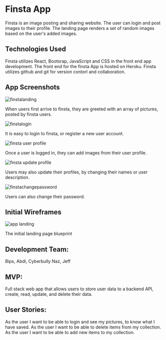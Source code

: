 # Finsta App

Finsta is an image posting and sharing website. The user can login and post images to their profile. 
The landing page renders a set of random images based on the user's added images.


## Technologies Used
Finsta utilizes React, Bootsrap, JavaScript and CSS in the front end app development. 
The front end for the finsta App is hosted on Heroku.
Finsta utilizes github and git for version contorl and collaboration.

## App Screenshots
>
![finstalanding](https://user-images.githubusercontent.com/55113750/107474197-8b566380-6b37-11eb-831a-2b29c184262c.png)

When users first arrive to finsta, they are greeted with an array
of pictures, posted by finsta users.

>
![finstalogin](https://user-images.githubusercontent.com/55113750/107474229-9b6e4300-6b37-11eb-81e3-d0e6d23a0bf9.png)

It is easy to login to finsta, or register a new user account.

>
![finsta user profile](https://user-images.githubusercontent.com/55113750/107474256-a628d800-6b37-11eb-9e9d-ad106f70c240.png)

Once a user is logged in, they can add images from their user profile. 

>
![finsta update profile](https://user-images.githubusercontent.com/55113750/107474278-b50f8a80-6b37-11eb-924e-caf1ce2188da.png)

Users may also update their profiles, by changing their names or user description. 

>
![finstachangepassword](https://user-images.githubusercontent.com/55113750/107474322-c193e300-6b37-11eb-8721-3316000aa7ac.png)

Users can also change their password. 


## Initial Wireframes
>
![app landing](https://user-images.githubusercontent.com/55113750/107474648-57c80900-6b38-11eb-990a-b0fa21bddfec.png)

The initial landing page blueprint

>

## Development Team:
>

Bips, Abdi, Cyberbully Naz, Jeff


## MVP:
>
Full stack web app that allows users to store user data to a backend API, create, read, update, and delete their data. 





## User Stories:
>
As the user I want to be able to login and see my pictures, to know what I have saved.
As the user I want to be able to delete items from my collection.
As the user I want to be able to add new items to my collection.







